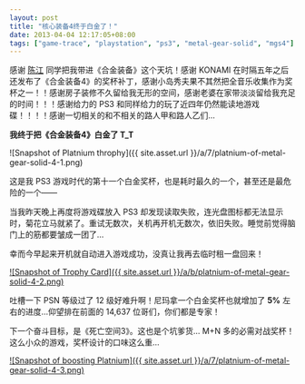 ```yaml
---
layout: post
title: "核心装备4终于白金了！"
date: 2013-04-04 12:17:05+08:00
tags: ["game-trace", "playstation", "ps3", "metal-gear-solid", "mgs4"]
---
```


感谢 [陈江](http://yccj.in) 同学把我带进《合金装备》这个天坑！感谢 KONAMI 在时隔五年之后还发布了《合金装备4》的奖杯补丁，感谢小岛秀夫果不其然把全音乐收集作为奖杯之一！！感谢房子装修不久留给我无形的空间，感谢老婆在家带淡淡留给我充足的时间！！！感谢给力的 PS3 和同样给力的玩了近四年仍然能读地游戏碟！！！！感谢一切相关的和不相关的路人甲和路人乙们…

**我终于把《合金装备4》白金了 T_T**

![Snapshot of Platnium throphy]({{ site.asset.url }}/a/7/platnium-of-metal-gear-solid-4-1.png)

<!--{{ site.title }}-->

这是我 PS3 游戏时代的第十一个白金奖杯，也是耗时最久的一个，甚至还是最危险的一个——

当我昨天晚上再度将游戏碟放入 PS3 却发现读取失败，连光盘图标都无法显示时，菊花立马就紧了。重试无数次，关机再开机无数次，依旧失败。睡觉前觉得脑门上的筋都要皱成一团了…

幸而今早起来开机就自动进入游戏成功，没真让我再去临时租一盘回来！

[![Snapshot of Trophy Card]({{ site.asset.url }}/a/b/platnium-of-metal-gear-solid-4-2.png)](http://ps3trophies.com/trophies/03485-metal-gear-solid-4/SNakeVil)

吐槽一下 PSN 等级过了 12 级好难升啊！尼玛拿一个白金奖杯也就增加了 **5%** 左右的进度…仰望排在前面的 14,637 位哥们，你们都是专家！

下一个奋斗目标，是《死亡空间3》。这也是个坑爹货… M+N 多的必需对战奖杯！这么小众的游戏，奖杯设计的口味这么重…

[![Snapshot of boosting Platnium]({{ site.asset.url }}/a/7/platnium-of-metal-gear-solid-4-3.png)](http://ps3trophies.com/trophies/03808-dead-space-3/SNakeVil)
